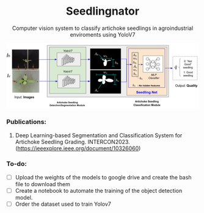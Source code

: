 <div align="center">
    <h1>Seedlingnator</h1>

  Computer vision system to classify artichoke seedlings in agroindustrial enviroments using YoloV7

  <p align="center">
    <a href="here_is_a_demo_video"><img alt="Seedlingnator" src="gallery/pipeline.png"></a>
  </p>

</div>

<!-- 
## Installation & Testing:

### Installation

### Testing -->


### Publications:

1. Deep Learning-based Segmentation and Classification System for Artichoke Seedling Grading. INTERCON2023. (https://ieeexplore.ieee.org/document/10326060)


### To-do:

- [ ] Upload the weights of the models to google drive and create the bash file to download them
- [ ] Create a notebook to automate the training of the object detection model.
- [ ] Order the dataset used to train Yolov7 
